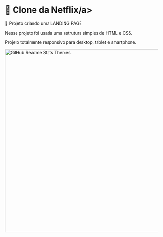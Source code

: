 <h1>🔗 Clone da Netflix/a></h1>
<p">🚀 Projeto criando uma LANDING PAGE</p>
<p>Nesse projeto foi usada uma estrutura simples de HTML e CSS.</p>
<p>Projeto totalmente responsivo para desktop, tablet e smartphone.</p>
<img src="./src/images/screenshort" alt="GitHub Readme Stats Themes" width="600px"/>